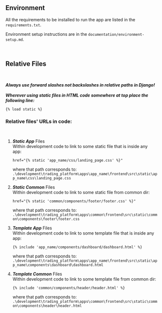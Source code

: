 ## **Environment**

All the requirements to be installed to run the app are listed in
the `requirements.txt`.

Environment setup instructions are in the `documentation/environment-setup.md`.

<br/>

## **Relative Files**

<Br/>

***Always use forward slashes not backslashes in relative paths in Django!***<br/>
<br/>
***Wherever using static files in HTML code somewhere at top place the following line:***
```
{% load static %}
```

### **Relative files' URLs in code:**
<br/>

1. ***Static App*** Files<br/>
    Within development code to link to some static file that is inside any app:<br/>
    ```
    href="{% static 'app_name/css/landing_page.css' %}"
    ```
    where that path corresponds to:<br/>
    `.\development\trading_platform\apps\app_name\frontend\src\static\app_name\css\landing_page.css`<br/>


2. ***Static Common*** Files<br/>
    Within development code to link to some static file from common dir:<br/>
    ```
    href="{% static 'common/components/footer/footer.css' %}"
    ```
    where that path corresponds to:<br/>
    `.\development\trading_platform\apps\common\frontend\src\static\common\components\footer\footer.css`<br/>


3. ***Template App*** Files<br/>
    Within development code to link to some template file that is inside any app:<br/>
    ```
    {% include 'app_name/components/dashboard/dashboard.html' %}
    ```
    where that path corresponds to:<br/>
    `.\development\trading_platform\apps\app_name\frontend\src\static\app_name\components\dashboard\dashboard.html`<br/>


4. ***Template Common*** Files<br/>
    Within development code to link to some template file from common dir:<br/>
    ```
    {% include 'common/components/header/header.html' %}
    ```
    where that path corresponds to:<br/>
    `.\development\trading_platform\apps\common\frontend\src\static\common\components\header\header.html`<br/>

